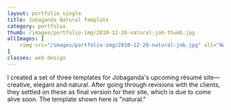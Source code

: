 ```yaml
---
layout: portfolio_single
title: Jobaganda Natural Template
category: portfolio
thumb: /images/portfolio-img/2010-12-20-natural-job-thumb.jpg
allImages: [
    <img src="/images/portfolio-img/2010-12-20-natural-job.jpg" alt="Natural Job Template" width="500" height="633" class="center"/>
]
classes: web design
---
```


I created a set of three templates for Jobaganda's upcoming résumé site—creative, elegant and natural. After going through revisions with the clients, they settled on these as final version for their site, which is due to come alive soon. The template shown here is "natural."